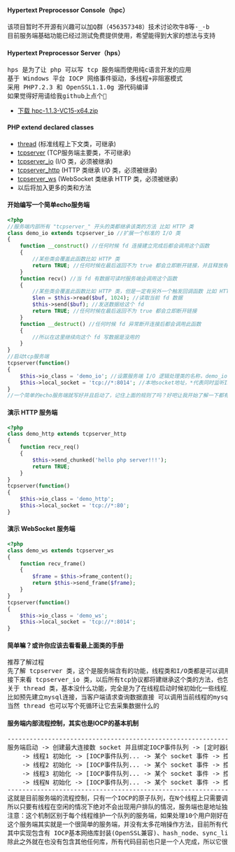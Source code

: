 #### Hypertext Preprocessor Console（hpc）
<pre>
该项目暂时不开源有兴趣可以加Q群（456357348）技术讨论吹牛B等-_-b
目前服务端基础功能已经过测试免费提供使用，希望能得到大家的想法与支持
</pre>
#### Hypertext Preprocessor Server（hps）
<pre>
hps 是为了让 php 可以写 tcp 服务端而使用纯c语言开发的应用
基于 Windows 平台 IOCP 网络事件驱动，多线程+非阻塞模式
采用 PHP7.2.3 和 OpenSSL1.1.0g 源代码编译
如果觉得好用请给我github上点个🌟
</pre>
- [下载 hpc-1.1.3-VC15-x64.zip](https://github.com/codedk47/hpc/raw/master/hpc-1.1.3-VC15-x64.zip)
#### PHP extend declared classes
- [thread](thread.md) (标准线程上下文类，可继承)
- [tcpserver](tcpserver.md) (TCP服务端主要类，不可继承)
- [tcpserver_io](tcpserver_io.md) (I/O 类，必须被继承)
- [tcpserver_http](tcpserver_http.md) (HTTP 类继承 I/O 类，必须被继承)
- [tcpserver_ws](tcpserver_ws.md) (WebSocket 类继承 HTTP 类，必须被继承)
- 以后将加入更多的类和方法
#### 开始编写一个简单echo服务端
```php
<?php
//服务端内部所有 "tcpserver_" 开头的类都继承该类的方法 比如 HTTP 类
class demo_io extends tcpserver_io //扩展一个标准的 I/O 类
{
	function __construct() //任何时候 fd 连接建立完成后都会调用这个函数
	{
		//某些类会覆盖此函数比如 HTTP 类
		return TRUE; //任何时候在最后返回不为 true 都会立即断开链接，并且释放有关这个 fd 一切使用的上下文
	}
	function recv() //当 fd 有数据可读时服务端会调用这个函数
	{
		//某些类会覆盖此函数比如 HTTP 类，但是一定有另外一个触发回调函数 比如 HTTP 类触发函数是 recv_req
		$len = $this->read($buf, 1024); //读取当前 fd 数据
		$this->send($buf); //发送数据给这个 fd
		return TRUE; //任何时候在最后返回不为 true 都会立即断开链接
	}
	function __destruct() //任何时候 fd 异常断开连接后都会调用此函数
	{
		//所以在这里继续向这个 fd 写数据是没用的
	}
}
//启动tcp服务端
tcpserver(function()
{
	$this->io_class = 'demo_io'; //设置服务端 I/O 逻辑处理类的名称，demo_io 就是上面写好的的类
	$this->local_socket = 'tcp://*:8014'; //本地socket地址，*代表同时监听IPv6和IPv4地址，0.0.0.0 或[::]
}
//一个简单的echo服务端就写好并且启动了，记住上面的规则了吗？好吧让我开始了解一下都有什么类和方法吧！
```
#### 演示 HTTP 服务端
```php
<?php
class demo_http extends tcpserver_http
{
 	function recv_req()
	{
		$this->send_chunked('hello php server!!!');
		return TRUE;
	}
}
tcpserver(function()
{
	$this->io_class = 'demo_http';
	$this->local_socket = 'tcp://*:80';
}
```
#### 演示 WebSocket 服务端
```php
<?php
class demo_ws extends tcpserver_ws
{
	function recv_frame()
	{
		$frame = $this->frame_content();
		return $this->send_frame($frame);
	}
}
tcpserver(function()
{
	$this->io_class = 'demo_ws';
	$this->local_socket = 'tcp://*:8014';
}
```
#### 简单嘛？或许你应该去看看最上面类的手册
<pre>
推荐了解过程
先了解 tcpserver 类，这个是服务端含有的功能，线程类和I/O类都是可以调用主类方法的
接下来看 tcpserver_io 类，以后所有tcp协议都将建继承这个类的方法，也包括用户想写自己协议逻辑也必须继承这个类
关于 thread 类，基本没什么功能，完全是为了在线程启动时候初始化一些线程上下文
比如预先建立mysql连接，当客户端请求查询数据直接 可以调用当前线程的mysql查询，减少socket建立与mysql握手过程
当然 thread 也可以写个死循环让它去采集数据什么的
</pre>
#### 服务端内部流程控制，其实也是IOCP的基本机制
<pre>
----------------------------------------------------------------------------------------------------
服务端启动 -> 创建最大连接数 socket 并且绑定IOCP事件队列 -> [定时器循环... -> 唤醒某个任务线程 -> 定时器循环...]
	-> 线程1 初始化 -> [IOCP事件队列... -> 某个 socket 事件 -> 控制处理 -> PHP... -> IOCP事件队列...]
	-> 线程2 初始化 -> [IOCP事件队列... -> 某个 socket 事件 -> 控制处理 -> PHP... -> IOCP事件队列...]
	-> 线程3 初始化 -> [IOCP事件队列... -> 某个 socket 事件 -> 控制处理 -> PHP... -> IOCP事件队列...]
	-> 线程N 初始化 -> [IOCP事件队列... -> 某个 socket 事件 -> 控制处理 -> PHP... -> IOCP事件队列...]
----------------------------------------------------------------------------------------------------
这就是目前服务端的流程控制，只有一个IOCP的原子队列，在N个线程上只需要调用队列完成状态就解决问题了，IOCP真是天生自带光环
所以只要有线程在空闲的情况下绝对不会出现用户排队的情况，服务端也是地址独占模式，不是地址重用这样也会增加一定安全性
注意：这个机制区别于每个线程维护一个队列的服务端，如果处理10个用户刚好在同一个负责线程就不能有效解决效排队处理问题
这个服务端其实就是一个很简单的服务端，并没有太多花哨操作方法，目前所有代码加起来可能只有4千行左右
其中实现包含有 IOCP基本网络库封装(OpenSSL兼容)、hash_node、sync_list、嵌入zend、扩展5个PHP操作类
除此之外就在也没有包含其他任何库，所有代码目前也只是一个人完成，所以它很精简，也只能运行在 Windows 平台上
</pre>

